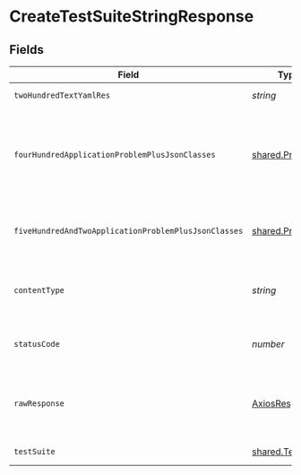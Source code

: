 # CreateTestSuiteStringResponse


## Fields

| Field                                                                                              | Type                                                                                               | Required                                                                                           | Description                                                                                        |
| -------------------------------------------------------------------------------------------------- | -------------------------------------------------------------------------------------------------- | -------------------------------------------------------------------------------------------------- | -------------------------------------------------------------------------------------------------- |
| `twoHundredTextYamlRes`                                                                            | *string*                                                                                           | :heavy_minus_sign:                                                                                 | successful operation                                                                               |
| `fourHundredApplicationProblemPlusJsonClasses`                                                     | [shared.Problem](../../models/shared/problem.md)[]                                                 | :heavy_minus_sign:                                                                                 | problem with test suite definition - probably some bad input occurs (invalid JSON body or similar) |
| `fiveHundredAndTwoApplicationProblemPlusJsonClasses`                                               | [shared.Problem](../../models/shared/problem.md)[]                                                 | :heavy_minus_sign:                                                                                 | problem with communicating with kubernetes cluster                                                 |
| `contentType`                                                                                      | *string*                                                                                           | :heavy_check_mark:                                                                                 | HTTP response content type for this operation                                                      |
| `statusCode`                                                                                       | *number*                                                                                           | :heavy_check_mark:                                                                                 | HTTP response status code for this operation                                                       |
| `rawResponse`                                                                                      | [AxiosResponse](https://axios-http.com/docs/res_schema)                                            | :heavy_minus_sign:                                                                                 | Raw HTTP response; suitable for custom response parsing                                            |
| `testSuite`                                                                                        | [shared.TestSuite](../../models/shared/testsuite.md)                                               | :heavy_minus_sign:                                                                                 | successful operation                                                                               |